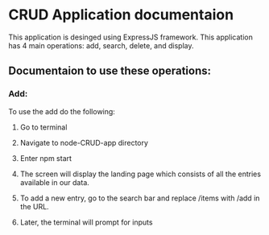 # CRUD Application documentaion

This application is desinged using ExpressJS framework. This application has 4 main operations: add, search, delete, and display.

## Documentaion to use these operations:

### Add:

To use the add do the following:

1) Go to terminal
2) Navigate to node-CRUD-app directory
3) Enter npm start
4) The screen will display the landing page which consists of all the entries available in our data.
5) To add a new entry, go to the search bar and replace /items with /add in the URL.

6) Later, the terminal will prompt for inputs

